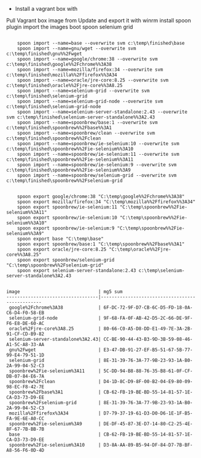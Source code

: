 * Install a vagrant box  with 

Pull Vagrant box image from
Update and export it  with winrm
install spoon plugin 
import the images
boot spoon selenium grid

```
```
        spoon import --name=base --overwrite svm c:\temp\finished\base
        spoon import --name=gnu/wget --overwrite svm c:\temp\finished\gnu%%2Fwget
        spoon import --name=google/chrome:38 --overwrite svm c:\temp\finished\google%%2Fchrome%%3A38
        spoon import --name=mozilla/firefox:34 --overwrite svm c:\temp\finished\mozilla%%2Ffirefox%%3A34
        spoon import --name=oracle/jre-core:8.25 --overwrite svm c:\temp\finished\oracle%%2Fjre-core%%3A8.25
        spoon import --name=selenium-grid --overwrite svm c:\temp\finished\selenium-grid
        spoon import --name=selenium-grid-node --overwrite svm c:\temp\finished\selenium-grid-node
        spoon import --name=selenium-server-standalone:2.43 --overwrite svm c:\temp\finished\selenium-server-standalone%%3A2.43
        spoon import --name=spoonbrew/base:1 --overwrite svm c:\temp\finished\spoonbrew%%2Fbase%%3A1
        spoon import --name=spoonbrew/clean --overwrite svm c:\temp\finished\spoonbrew%%2Fclean
        spoon import --name=spoonbrew/ie-selenium:10 --overwrite svm c:\temp\finished\spoonbrew%%2Fie-selenium%%3A10
        spoon import --name=spoonbrew/ie-selenium:11 --overwrite svm c:\temp\finished\spoonbrew%%2Fie-selenium%%3A11
        spoon import --name=spoonbrew/ie-selenium:9 --overwrite svm c:\temp\finished\spoonbrew%%2Fie-selenium%%3A9
        spoon import --name=spoonbrew/selenium-grid --overwrite svm c:\temp\finished\spoonbrew%%2Fselenium-grid
        
        
        spoon export google/chrome:38 "C:\temp\google%%2Fchrome%%3A38"
        spoon export mozilla/firefox:34 "C:\temp\mozilla%%2Ffirefox%%3A34"
        spoon export spoonbrew/ie-selenium:11 "C:\temp\spoonbrew%%2Fie-selenium%%3A11"
        spoon export spoonbrew/ie-selenium:10 "C:\temp\spoonbrew%%2Fie-selenium%%3A10"
        spoon export spoonbrew/ie-selenium:9 "C:\temp\spoonbrew%%2Fie-selenium%%3A9"
        spoon export base "C:\temp\base"
        spoon export spoonbrew/base:1 "C:\temp\spoonbrew%%2Fbase%%3A1"
        spoon export oracle/jre-core:8.25 "C:\temp\oracle%%2Fjre-core%%3A8.25"
        spoon export spoonbrew/selenium-grid "C:\temp\spoonbrew%%2Fselenium-grid"
        spoon export selenium-server-standalone:2.43 c:\temp\selenium-server-standalone%3A2.43
```

image                             | mg5 sum
----------------------------------|------------------------------------------------
 google%2Fchrome%3A38             | 6F-DC-72-9F-D7-CB-6C-D5-FD-18-0A-C6-D4-F0-58-EB
 selenium-grid-node               | 9F-68-FA-0F-AB-42-D5-2C-66-DE-9F-F6-E8-DE-60-AC
 oracle%2Fjre-core%3A8.25         | 80-66-C0-A5-D8-DD-E1-49-7E-3A-2B-91-CF-CD-B9-82
 selenium-server-standalone%3A2.43| CC-BE-90-44-43-B3-9D-3B-59-08-46-A1-5C-A8-33-AA
 gnu%2Fwget                       | E3-47-DB-91-27-EF-B5-51-67-5B-77-99-E4-79-51-1D
 selenium-grid                    | 8E-31-39-76-3A-77-9B-23-93-1A-B0-2A-99-04-52-C3
 spoonbrew%2Fie-selenium%3A11     | 5C-DD-94-B8-88-76-35-B8-61-0F-CF-DB-07-84-E6-7A
 spoonbrew%2Fclean                | D4-1D-8C-D9-8F-00-B2-04-E9-80-09-98-EC-F8-42-7E
 spoonbrew%2Fbase%3A1             | CB-62-FB-19-BE-BD-55-14-81-57-1E-CA-D3-73-D9-EE
 spoonbrew%2Fselenium-grid        | 8E-31-39-76-3A-77-9B-23-93-1A-B0-2A-99-04-52-C3
 mozilla%2Ffirefox%3A34           | D7-79-37-19-61-D3-D0-D6-1E-1F-B5-FA-9E-6E-A0-CC
 spoonbrew%2Fie-selenium%3A9      | DE-DF-45-87-3E-D7-14-80-C2-25-4E-8F-67-7B-BB-7B
 base                             | CB-62-FB-19-BE-BD-55-14-81-57-1E-CA-D3-73-D9-EE
 spoonbrew%2Fie-selenium%3A10     | D3-8A-AA-89-B5-94-DF-84-D7-7B-BF-A8-56-F6-0D-4D
 

